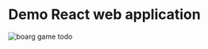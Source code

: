 # Demo React web application

![boarg game todo](https://github.com/paolomococci/webapp-workshop/blob/master/screenshots/board-game01.png)
